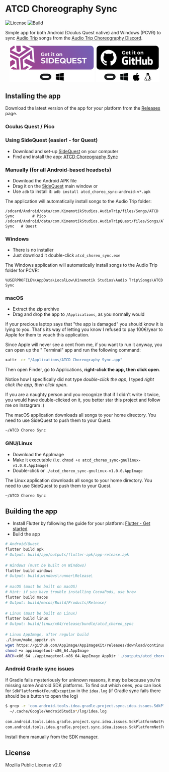 # ATCD Choreography Sync

[![License](https://img.shields.io/badge/license-MPL--2.0-green)](https://github.com/ATchoreography/atcd_choreo_sync/blob/main/LICENSE) [![Build](https://github.com/ATchoreography/atcd_choreo_sync/actions/workflows/build.yml/badge.svg)](https://github.com/ATchoreography/atcd_choreo_sync/actions/workflows/build.yml)

Simple app for both Android (Oculus Quest native) and Windows (PCVR) to
sync [Audio Trip](http://audiotripvr.com/) songs from
the [Audio Trip Choreography Discord](https://atcd.club).

<div align="center">
  <a href="https://sidequestvr.com/app/7955"><img alt="Get it on SideQuest" src=".misc/get_on_sidequest.svg" width="271.52" height="116.57"></a> <a href="https://github.com/ATchoreography/atcd_choreo_sync/releases"><img alt="Get it on GitHub" src=".misc/get_on_github.svg" width="202.66" height="116.62"></a>
</div>

## Installing the app

Download the latest version of the app for your platform from
the [Releases](https://github.com/ATchoreography/atcd_choreo_sync/releases) page.

### Oculus Quest / Pico

### Using SideQuest (easier! - for Quest)

- Download and set-up [SideQuest](https://sidequestvr.com/setup-howto) on your computer
- Find and install the app: [ATCD Choreography Sync](https://sidequestvr.com/app/7955)

### Manually (for all Android-based headsets)
- Download the Android APK file
- Drag it on the [SideQuest](https://sidequestvr.com/setup-howto) main window
  or
- Use `adb` to install it: `adb install atcd_choreo_sync-android-v*.apk`

The application will automatically install songs to the Audio Trip folder:

```
/sdcard/Android/data/com.KinemotikStudios.AudioTrip/files/Songs/ATCD Sync        # Pico
/sdcard/Android/data/com.KinemotikStudios.AudioTripQuest/files/Songs/ATCD Sync   # Quest
```

### Windows

- There is no installer
- Just download it double-click `atcd_choreo_sync.exe`

The Windows application will automatically install songs to the Audio Trip folder for PCVR:

```
%USERPROFILE%\AppData\LocalLow\Kinemotik Studios\Audio Trip\Songs\ATCD Sync
```

### macOS

- Extract the zip archive
- Drag and drop the app to `/Applications`, as you normally would

If your precious laptop says that "the app is damaged" you should know it is lying to you. That's
its way of letting you know I refused to pay 100€/year to Apple for them to vouch this application.

Since Apple will never see a cent from me, if you want to run it anyway, you can open up the "
Terminal" app and run the following command:

```bash
xattr -cr "/Applications/ATCD Choreography Sync.app"
```

Then open Finder, go to Applications, **right-click the app, then click open**.

Notice how I specifically did not type *double-click the app*, I typed *right click the app, then
click open*.

If you are a naughty person and you recognize that if I didn't write it twice, you would have
double-clicked on it, you better star this project and follow me on Instagram :)

The macOS application downloads all songs to your home directory. You need to use SideQuest to push
them to your Quest.

```bash
~/ATCD Choreo Sync
```

### GNU/Linux

- Download the AppImage
- Make it executable (i.e. `chmod +x atcd_choreo_sync-gnulinux-v1.0.0.AppImage`)
- Double-click or `./atcd_choreo_sync-gnulinux-v1.0.0.AppImage`

The Linux application downloads all songs to your home directory. You need to use SideQuest to push
them to your Quest.

```bash
~/ATCD Choreo Sync
```

###

## Building the app

- Install Flutter by following the guide for your
  platform: [Flutter - Get started](https://docs.flutter.dev/get-started/install)
- Build the app

```bash
# Android/Quest
flutter build apk
# Output: build/app/outputs/flutter-apk/app-release.apk

# Windows (must be built on Windows)
flutter build windows
# Output: build\windows\runner\Release\

# macOS (must be built on macOS)
# Hint: if you have trouble installing CocoaPods, use brew
flutter build macos
# Output: build/macos/Build/Products/Release/

# Linux (must be built on Linux)
flutter build linux
# Output: build/linux/x64/release/bundle/atcd_choreo_sync

# Linux AppImage, after regular build
./linux/make_appdir.sh
wget https://github.com/AppImage/AppImageKit/releases/download/continuous/appimagetool-x86_64.AppImage
chmod +x appimagetool-x86_64.AppImage
ARCH=x86_64 ./appimagetool-x86_64.AppImage AppDir './outputs/atcd_choreo_sync.AppImage'
```

### Android Gradle sync issues

If Gradle fails mysteriously for unknown reasons, it may be because you're missing some Android SDK
platforms. To find out which ones, you can look for `SdkPlatformNotFoundException` in
the `idea.log` (if Gradle sync fails there should be a button to open the log)

```bash
$ grep -r 'com.android.tools.idea.gradle.project.sync.idea.issues.SdkPlatformNotFoundException' \
  ~/.cache/Google/AndroidStudio*/log/idea.log

com.android.tools.idea.gradle.project.sync.idea.issues.SdkPlatformNotFoundException: Module: 'sqlite3_flutter_libs' platform 'android-28' not found.
com.android.tools.idea.gradle.project.sync.idea.issues.SdkPlatformNotFoundException: Module: 'device_apps' platform 'android-30' not found.
```

Install them manually from the SDK manager.

## License

Mozilla Public License v2.0
